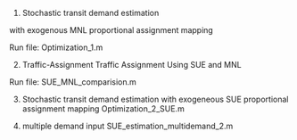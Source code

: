 
1. Stochastic transit demand estimation

  with exogenous MNL proportional assignment mapping

  Run file:
  Optimization_1.m

2. Traffic-Assignment
  Traffic Assignment Using SUE and MNL
  
  Run file:
  SUE_MNL_comparision.m

3. Stochastic transit demand estimation
  with exogeneous SUE proportional assignment mapping
  Optimization_2_SUE.m

4. multiple demand input 
  SUE_estimation_multidemand_2.m
